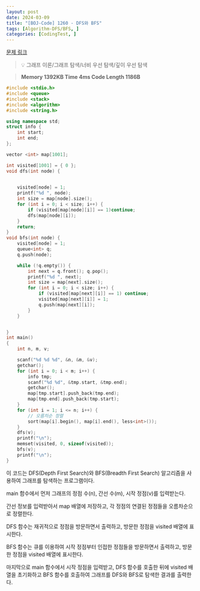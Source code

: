 ```yaml
---
layout: post
date: 2024-03-09
title: "[BOJ-Code] 1260 - DFS와 BFS"
tags: [Algorithm-DFS/BFS, ]
categories: [CodingTest, ]
---
```


[문제 링크](https://www.acmicpc.net/problem/1260)


> 💡 그래프 이론/그래프 탐색/너비 우선 탐색/깊이 우선 탐색


> **Memory   1392KB                                   Time   4ms                               Code Length   1186B**


```c++
#include <stdio.h>
#include <queue>
#include <stack>
#include <algorithm>
#include <string.h>

using namespace std;
struct info {
	int start;
	int end;
};

vector <int> map[1001];

int visited[1001] = { 0 };
void dfs(int node) {
	

	visited[node] = 1;
	printf("%d ", node);
	int size = map[node].size();
	for (int i = 0; i < size; i++) {
		if (visited[map[node][i]] == 1)continue;
		dfs(map[node][i]);
	}
	return;
}
void bfs(int node) {
	visited[node] = 1;
	queue<int> q;
	q.push(node);

	while (!q.empty()) {
		int next = q.front(); q.pop();
		printf("%d ", next);
		int size = map[next].size();
		for (int i = 0; i < size; i++) {
			if (visited[map[next][i]] == 1) continue;
			visited[map[next][i]] = 1;
			q.push(map[next][i]);
		}
	}


}
int main()
{
	int n, m, v;

	scanf("%d %d %d", &n, &m, &v);
	getchar();
	for (int i = 0; i < m; i++) {
		info tmp;
		scanf("%d %d", &tmp.start, &tmp.end);
		getchar();
		map[tmp.start].push_back(tmp.end);
		map[tmp.end].push_back(tmp.start);
	}
	for (int i = 1; i <= n; i++) {
		// 오름차순 정렬
		sort(map[i].begin(), map[i].end(), less<int>());
	}
	dfs(v);
	printf("\n");
	memset(visited, 0, sizeof(visited));
	bfs(v);
	printf("\n");
}
```


이 코드는 DFS(Depth First Search)와 BFS(Breadth First Search) 알고리즘을 사용하여 그래프를 탐색하는 프로그램이다.

main 함수에서 먼저 그래프의 정점 수(n), 간선 수(m), 시작 정점(v)를 입력받는다.

간선 정보를 입력받아서 map 배열에 저장하고, 각 정점의 연결된 정점들을 오름차순으로 정렬한다.

DFS 함수는 재귀적으로 정점을 방문하면서 출력하고, 방문한 정점을 visited 배열에 표시한다.

BFS 함수는 큐를 이용하여 시작 정점부터 인접한 정점들을 방문하면서 출력하고, 방문한 정점을 visited 배열에 표시한다.

마지막으로 main 함수에서 시작 정점을 입력받고, DFS 함수를 호출한 뒤에 visited 배열을 초기화하고 BFS 함수를 호출하여 그래프를 DFS와 BFS로 탐색한 결과를 출력한다.

